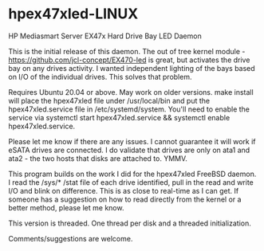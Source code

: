 # hpex47xled-LINUX
HP Mediasmart Server EX47x Hard Drive Bay LED Daemon

This is the initial release of this daemon. The out of tree kernel module - https://github.com/jcl-concept/EX470-led is great, but activates the drive bay on any 
drives activity. I wanted independent lighting of the bays based on I/O of the individual drives. This solves that problem. 

Requires Ubuntu 20.04 or above. May work on older versions. make install will place the hpex47xled file under /usr/local/bin and put the hpex47xled.service file in /etc/systemd/system. You'll need to enable the service via systemctl start hpex47xled.service && systemctl enable hpex47xled.service.

Please let me know if there are any issues. I cannot guarantee it will work if eSATA drives are connected. I do validate that drives are only on ata1 and ata2 - the two hosts that disks are attached to. YMMV.

This program builds on the work I did for the hpex47xled FreeBSD daemon. I read the /sys/* /stat file of each drive identified, pull in the read and write I/O and blink on difference. This is as close to real-time as I can get. If someone has a suggestion on how to read directly from the kernel or a better method, please let me know.

This version is threaded. One thread per disk and a threaded initialization. 

Comments/suggestions are welcome.
